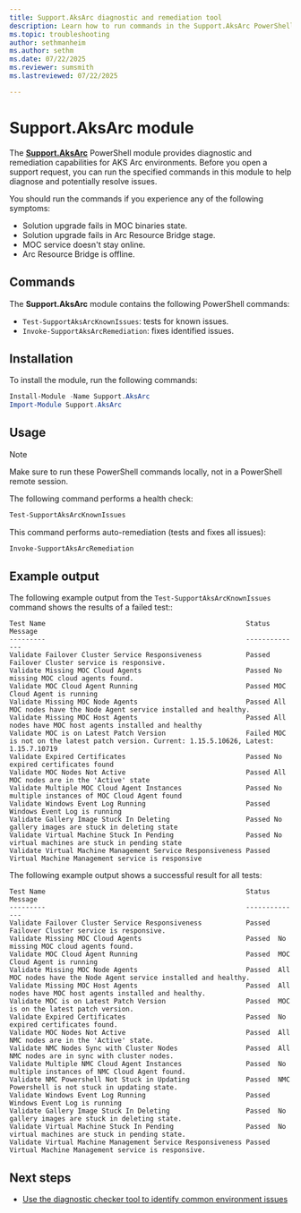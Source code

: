```yaml
---
title: Support.AksArc diagnostic and remediation tool
description: Learn how to run commands in the Support.AksArc PowerShell module to diagnose and remediate issues in AKS Arc environments.
ms.topic: troubleshooting
author: sethmanheim
ms.author: sethm
ms.date: 07/22/2025
ms.reviewer: sumsmith
ms.lastreviewed: 07/22/2025

---
```


# Support.AksArc module

The [**Support.AksArc**](https://www.powershellgallery.com/packages/Support.AksArc) PowerShell module provides diagnostic and remediation capabilities for AKS Arc environments. Before you open a support request, you can run the specified commands in this module to help diagnose and potentially resolve issues.

You should run the commands if you experience any of the following symptoms:

- Solution upgrade fails in MOC binaries state.
- Solution upgrade fails in Arc Resource Bridge stage.
- MOC service doesn't stay online.
- Arc Resource Bridge is offline.

## Commands

The **Support.AksArc** module contains the following PowerShell commands:

- `Test-SupportAksArcKnownIssues`: tests for known issues.
- `Invoke-SupportAksArcRemediation`: fixes identified issues.

## Installation

To install the module, run the following commands:

```powershell
Install-Module -Name Support.AksArc
Import-Module Support.AksArc
```

## Usage

> [!NOTE]
> Make sure to run these PowerShell commands locally, not in a PowerShell remote session.

The following command performs a health check:

```powershell
Test-SupportAksArcKnownIssues
```

This command performs auto-remediation (tests and fixes all issues):

```powershell
Invoke-SupportAksArcRemediation
```

## Example output

The following example output from the `Test-SupportAksArcKnownIssues` command shows the results of a failed test::

```output
Test Name                                                  Status Message
---------                                                  --------------
Validate Failover Cluster Service Responsiveness           Passed Failover Cluster service is responsive.
Validate Missing MOC Cloud Agents                          Passed No missing MOC cloud agents found.
Validate MOC Cloud Agent Running                           Passed MOC Cloud Agent is running
Validate Missing MOC Node Agents                           Passed All MOC nodes have the Node Agent service installed and healthy.
Validate Missing MOC Host Agents                           Passed All nodes have MOC host agents installed and healthy
Validate MOC is on Latest Patch Version                    Failed MOC is not on the latest patch version. Current: 1.15.5.10626, Latest: 1.15.7.10719
Validate Expired Certificates                              Passed No expired certificates found
Validate MOC Nodes Not Active                              Passed All MOC nodes are in the 'Active' state
Validate Multiple MOC Cloud Agent Instances                Passed No multiple instances of MOC Cloud Agent found
Validate Windows Event Log Running                         Passed Windows Event Log is running
Validate Gallery Image Stuck In Deleting                   Passed No gallery images are stuck in deleting state
Validate Virtual Machine Stuck In Pending                  Passed No virtual machines are stuck in pending state
Validate Virtual Machine Management Service Responsiveness Passed Virtual Machine Management service is responsive
```

The following example output shows a successful result for all tests:

```output
Test Name                                                  Status Message
---------                                                  --------------
Validate Failover Cluster Service Responsiveness           Passed  Failover Cluster service is responsive.
Validate Missing MOC Cloud Agents                          Passed  No missing MOC cloud agents found.
Validate MOC Cloud Agent Running                           Passed  MOC Cloud Agent is running
Validate Missing MOC Node Agents                           Passed  All MOC nodes have the Node Agent service installed and healthy.
Validate Missing MOC Host Agents                           Passed  All nodes have MOC host agents installed and healthy.
Validate MOC is on Latest Patch Version                    Passed  MOC is on the latest patch version.
Validate Expired Certificates                              Passed  No expired certificates found.
Validate MOC Nodes Not Active                              Passed  All NMC nodes are in the 'Active' state.
Validate NMC Nodes Sync with Cluster Nodes                 Passed  All NMC nodes are in sync with cluster nodes.
Validate Multiple NMC Cloud Agent Instances                Passed  No multiple instances of NMC Cloud Agent found.
Validate NMC Powershell Not Stuck in Updating              Passed  NMC Powershell is not stuck in updating state.
Validate Windows Event Log Running                         Passed  Windows Event Log is running
Validate Gallery Image Stuck In Deleting                   Passed  No gallery images are stuck in deleting state.
Validate Virtual Machine Stuck In Pending                  Passed  No virtual machines are stuck in pending state.
Validate Virtual Machine Management Service Responsiveness Passed  Virtual Machine Management service is responsive.
```

## Next steps

- [Use the diagnostic checker tool to identify common environment issues](aks-arc-diagnostic-checker.md)

